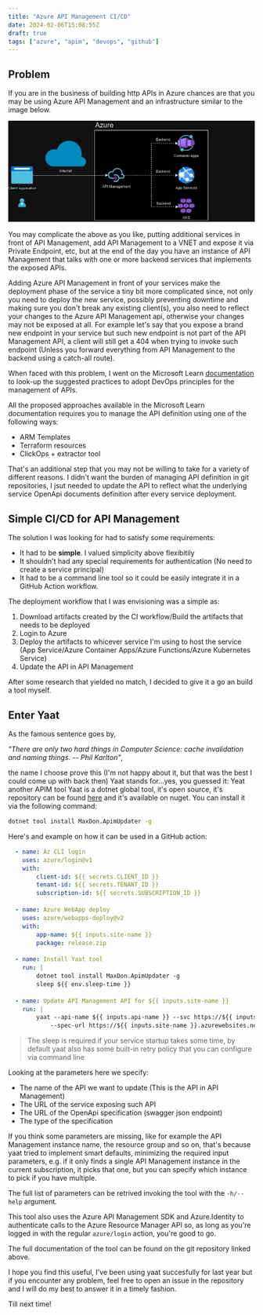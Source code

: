 ```yaml
---
title: "Azure API Management CI/CD"
date: 2024-02-06T15:08:55Z
draft: true
tags: ["azure", "apim", "devops", "github"]
---
```

## Problem
If you are in the business of building http APIs in Azure chances are that you may be using Azure API Management and an infrastructure similar to the image below.

![API Management Infrastructure](api-management.webp "Azure API Management infrastructure")

You may complicate the above as you like, putting additional services in front of API Management, add API Management to a VNET and expose it via Private Endpoint, etc, but at the end of the day you have an instance of API Management that talks with one or more backend services that implements the exposed APIs.

Adding Azure API Management in front of your services make the deployment phase of the service a tiny bit more complicated since, not only you need to deploy the new service, possibly preventing downtime and making sure you don't break any existing client(s), you also need to reflect your changes to the Azure API Management api, otherwise your changes may not be exposed at all. 
For example let's say that you expose a brand new endpoint in your service but such new endpoint is not part of the API Management API, a client will still get a 404 when trying to invoke such endpoint (Unless you forward everything from API Management to the backend using a catch-all route).

When faced with this problem, I went on the Microsoft Learn [documentation](https://learn.microsoft.com/en-us/azure/api-management/devops-api-development-templates) to look-up the suggested practices to adopt DevOps principles for the management of APIs. 

All the proposed approaches available in the Microsoft Learn documentation requires you to manage the API definition using one of the following ways: 
- ARM Templates
- Terraform resources
- ClickOps + extractor tool 

That's an additional step that you may not be willing to take for a variety of different reasons. I didn't want the burden of managing API definition in git repositories, I jsut needed to update the API to reflect what the underlying service OpenApi documents definition after every service deployment.

## Simple CI/CD for API Management
The solution I was looking for had to satisfy some requirements:
- It had to be **simple**. I valued simplicity above flexibitily
- It shouldn't had any special requirements for authentication (No need to create a service principal)
- It had to be a command line tool so it could be easily integrate it in a GitHub Action workflow.

The deployment workflow that I was envisioning was a simple as:
1) Download artifacts created by the CI workflow/Build the artifacts that needs to be deployed
2) Login to Azure
3) Deploy the artifacts to whicever service I'm using to host the service (App Service/Azure Container Apps/Azure Functions/Azure Kubernetes Service)
4) Update the API in API Management

After some research that yielded no match, I decided to give it a go an build a tool myself.

## Enter Yaat
As the famous sentence goes by, 

*"There are only two hard things in Computer Science: cache invalidation and naming things. -- Phil Karlton"*,

the name I choose prove this (I'm not happy about it, but that was the best I could come up with back then)
Yaat stands for...yes, you guessed it: Yeat another APIM tool
Yaat is a dotnet global tool, it's open source, it's repository can be found [here](https://github.com/ilmax/MaxDon.ApimUpdater) and it's available on nuget. You can install it via the following command:
```bash
dotnet tool install MaxDon.ApimUpdater -g
```

Here's and example on how it can be used in a GitHub action:
```yml
  - name: Az CLI login
    uses: azure/login@v1
    with:
        client-id: ${{ secrets.CLIENT_ID }}
        tenant-id: ${{ secrets.TENANT_ID }}
        subscription-id: ${{ secrets.SUBSCRIPTION_ID }}
        
  - name: Azure WebApp deploy
    uses: azure/webapps-deploy@v2
    with:
        app-name: ${{ inputs.site-name }}
        package: release.zip

  - name: Install Yaat tool
    run: |
        dotnet tool install MaxDon.ApimUpdater -g
        sleep ${{ env.sleep-time }}

  - name: Update API Management API for ${{ inputs.site-name }}
    run: |
        yaat --api-name ${{ inputs.api-name }} --svc https://${{ inputs.site-name }}.azurewebsites.net \
            --spec-url https://${{ inputs.site-name }}.azurewebsites.net/swagger/v1/swagger.json --spec-format openapi-link
```
> The sleep is required if your service startup takes some time, by default yaat also has some built-in retry policy that you can configure via command line

Looking at the parameters here we specify:
- The name of the API we want to update (This is the API in API Management)
- The URL of the service exposing such API
- The URL of the OpenApi specification (swagger json endpoint)
- The type of the specification

If you think some parameters are missing, like for example the API Management instance name, the resource group and so on, that's because yaat tried to implement smart defaults, minimizing the required input parameters, e.g. if it only finds a single API Management instance in the current subscription, it picks that one, but you can specify which instance to pick if you have multiple.

The full list of parameters can be retrived invoking the tool with the `-h/--help` argument.

This tool also uses the Azure API Management SDK and Azure.Identity to authenticate calls to the Azure Resource Manager API so, as long as you're logged in with the regular `azure/login` action, you're good to go.

The full documentation of the tool can be found on the git repository linked above.

I hope you find this useful, I've been using yaat succesfully for last year but if you encounter any problem, feel free to open an issue in the repository and I will do my best to answer it in a timely fashion.

Till next time!